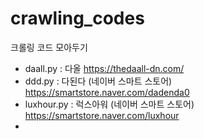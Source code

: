 # crawling_codes
크롤링 코드 모아두기

- daall.py : 다올 https://thedaall-dn.com/
- ddd.py : 다된다 (네이버 스마트 스토어) https://smartstore.naver.com/dadenda0
- luxhour.py : 럭스아워 (네이버 스마트 스토어) https://smartstore.naver.com/luxhour
- 
